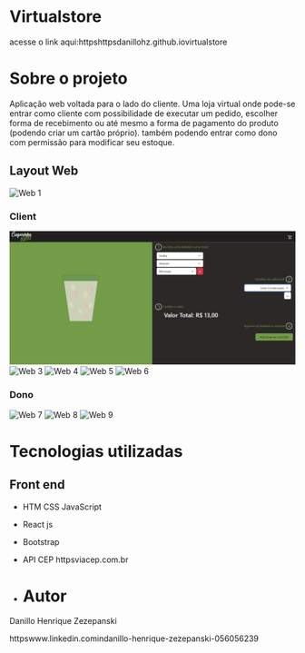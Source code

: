 # Virtualstore
acesse o link aqui:httpshttpsdanillohz.github.iovirtualstore

# Sobre o projeto
Aplicação web voltada para o lado do cliente. Uma loja virtual onde pode-se entrar como cliente com possibilidade de executar um pedido, escolher forma de recebimento ou até mesmo a forma de pagamento do produto (podendo criar um cartão próprio). também podendo entrar como dono com permissão para modificar seu estoque.

## Layout Web
![Web 1](httpsgithub.comDanillohzAssetsblobmainImagensVirtual-Storelogin.PNG)

### Client
![Web 2](https://github.com/Danillohz/Assets/blob/main/Imagens/Virtual-Store/FazerPedido.PNG)
![Web 3](httpsgithub.comDanillohzAssetsblobmainImagensVirtual-Storedelivery.PNG)
![Web 4](httpsgithub.comDanillohzAssetsblobmainImagensVirtual-StoreCard1.PNG)
![Web 5](httpsgithub.comDanillohzAssetsblobmainImagensVirtual-StoreCreateCard.PNG)
![Web 6](httpsgithub.comDanillohzAssetsblobmainImagensVirtual-StoreCard2.PNG)

### Dono
![Web 7](httpsgithub.comDanillohzAssetsblobmainImagensVirtual-StoreestoqueVazio.PNG)
![Web 8](httpsgithub.comDanillohzAssetsblobmainImagensVirtual-StoreProdutoCreate.PNG)
![Web 9](httpsgithub.comDanillohzAssetsblobmainImagensVirtual-StoreEstoqueCheio.PNG)


# Tecnologias utilizadas
## Front end
- HTM  CSS  JavaScript 
- React js
- Bootstrap
- API CEP httpsviacep.com.br

- # Autor

Danillo Henrique Zezepanski

httpswww.linkedin.comindanillo-henrique-zezepanski-056056239
